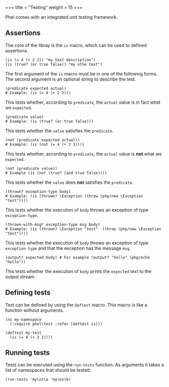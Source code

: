 +++
title = "Testing"
weight = 15
+++

Phel comes with an integrated unit testing framework.

## Assertions

The core of the libray is the `is` macro, which can be used to defined assertions.

```phel
(is (= 4 (+ 2 2)) "my test description")
(is (true? (or true false)) "my othe test")
```

The first argument of the `is` macro must be in one of the following forms. The second argument is an optional string to describe the test.

```phel
(predicate expected actual)
# Example: (is (= 4 (+ 2 2)))
```

This tests whether, according to `predicate`, the `actual` value is in fact what we `expected`.

```phel
(predicate value)
# Example: (is (true? (or true false)))
```
This tests whether the `value` satisfies the `predicate`.

```phel
(not (predicate expected actual))
# Example: (is (not (= 4 (+ 2 3))))
```

This tests whether, according to `predicate`, the `actual` value is **not** what we `expected`.

```phel
(not (predicate value))
# Example (is (not (true? (and true false))))
```
This tests whether the `value` does **not** satisfies the `predicate`.

```phel
(thrown? exception-type body)
# Example: (is (thrown? \Exception (throw (php/new \Exception "test"))))
```
This tests whether the execution of `body` throws an exception of type `exception-type`.

```phel
(thrown-with-msg? exception-type msg body)
# Example: (is (thrown? \Exception "test"  (throw (php/new \Exception "test"))))
```
This tests whether the execution of `body` throws an exception of type `exception-type` and that the exception has the message `msg`.

```phel
(output? expected body) # For example (output? "hello" (php/echo "hello"))
```
This tests whether the execution of `body` prints the `expected` text to the output stream.

## Defining tests

Test can be defined by using the `deftest` macro. This macro is like a function without arguments.

```phel
(ns my-namespace
  (:require phel\test :refer [deftest is]))

(deftest my-test
  (is (= 4 (+ 2 2))))
```

## Running tests

Tests can be executed using the `run-tests` function. As arguments it takes a list of namespaces that should be tested.

```phel
(run-tests 'my\ns\a 'my\ns\b)
```
